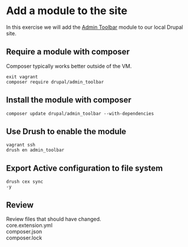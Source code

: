 # Add a module to the site 
In this exercise we will add the [Admin Toolbar](https://www.drupal.org/project/admin_toolbar) module to our local Drupal site. 

## Require a module with composer 
Composer typically works better outside of the VM. 
```
exit vagrant
composer require drupal/admin_toolbar
```

## Install the module with composer 
```
composer update drupal/admin_toolbar --with-dependencies
```

## Use Drush to enable the module 
```
vagrant ssh 
drush en admin_toolbar
```

## Export Active configuration to file system
```
drush cex sync
-y
```

## Review 
Review files that should have changed. \
core.extension.yml \
composer.json \
composer.lock 
